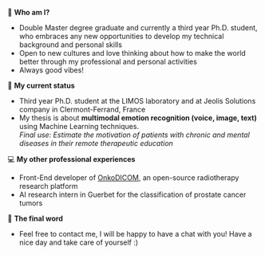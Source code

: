 <!---
- 👋 Hi, I’m @helenetran3
- 👀 I’m interested in ...
- 🌱 I’m currently learning ...
- 💞️ I’m looking to collaborate on ...
- 📫 How to reach me ...
helenetran3/helenetran3 is a ✨ special ✨ repository because its `README.md` (this file) appears on your GitHub profile.
You can click the Preview link to take a look at your changes.
--->

🙋‍ **Who am I?** 
- Double Master degree graduate and currently a third year Ph.D. student, who embraces any new opportunities to develop my technical background and personal skills
- Open to new cultures and love thinking about how to make the world better through my professional and personal activities
- Always good vibes!

📌 **My current status**
- Third year Ph.D. student at the LIMOS laboratory and at Jeolis Solutions company in Clermont-Ferrand, France
- My thesis is about **multimodal emotion recognition (voice, image, text)** using Machine Learning techniques. \
  *Final use: Estimate the motivation of patients with chronic and mental diseases in their remote therapeutic education*

💻 **My other professional experiences**
- Front-End developer of [OnkoDICOM](https://github.com/didymo/OnkoDICOM), an open-source radiotherapy research platform
- AI research intern in Guerbet for the classification of prostate cancer tumors

🌄 **The final word**
- Feel free to contact me, I will be happy to have a chat with you! Have a nice day and take care of yourself :)
